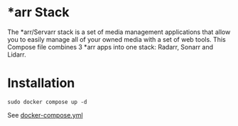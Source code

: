 # \*arr Stack

The *arr/Servarr stack is a set of media management applications that allow you to easily manage all of your owned media with a set of web tools. This Compose file combines 3 *arr apps into one stack: Radarr, Sonarr and Lidarr.

# Installation

```
sudo docker compose up -d
```

See [docker-compose.yml](./docker-compose.yml)
